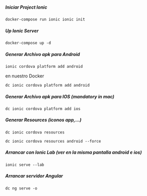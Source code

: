 

##### Iniciar Project Ionic
`docker-compose run ionic ionic init`

##### Up Ionic Server
`docker-compose up -d`

##### Generar Archivo apk para Android
`ionic cordova platform add android`

en nuestro Docker

`dc ionic cordova platform add android`

##### Generar Archivo apk para IOS (mandatory in mac)
`dc ionic cordova platform add ios`


##### Generar Resources (iconos app,...)
`dc ionic cordova resources`

`dc ionic cordova resources android --force`


##### Arrancar con Ionic Lab (ver en la misma pantalla android e ios)
`ionic serve --lab`


##### Arrancar servidor Angular
`dc ng serve -o`